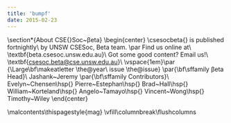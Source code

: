 ```yaml
---
title: 'bumpf'
date: 2015-02-23
---
```


\section*{About CSE{}Soc~βeta}
\begin{center}
\csesocbeta{} is published fortnightly\\
by UNSW CSESoc, Beta team.
\par Find us online at\\
\textbf{beta.csesoc.unsw.edu.au}\\
Got some good content? Email us!\\
\textbf{csesoc.beta@cse.unsw.edu.au}\\
\vspace{1em}\par
{\Large\bf\makeatletter \the@year\ issue \the@issue}
\par{\bf\sffamily βeta Head}\\ Jashank~Jeremy
\par{\bf\sffamily Contributors}\\
  Evelyn~Chensen\hsp{}
  Pierre~Estephan\hsp{}
  Brad~Hall\hsp{}
  William~Korteland\hsp{}
  Angelo~Tamayo\hsp{}
  Vincent~Wong\hsp{}
  Timothy~Wiley
\end{center}

\malcontents\thispagestyle{mag}
\vfill\columnbreak\flushcolumns
